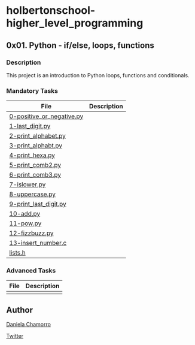 # holbertonschool-higher_level_programming

## 0x01. Python - if/else, loops, functions
### Description
This project is an introduction to Python loops, functions and conditionals.


### Mandatory Tasks

| File | Description |
| ------ | ------ |
| [0-positive_or_negative.py]() | |
| [1-last_digit.py]() | |
| [2-print_alphabet.py]() | |
| [3-print_alphabt.py]() | |
| [4-print_hexa.py]() | |
| [5-print_comb2.py]() | |
| [6-print_comb3.py]() | |
| [7-islower.py]() | |
| [8-uppercase.py]() | |
| [9-print_last_digit.py]() | |
| [10-add.py]() | |
| [11-pow.py]() |  |
| [12-fizzbuzz.py]() |  |
| [13-insert_number.c]() |  |
| [lists.h]() |  |


### Advanced Tasks
| File | Description |
| ------ | ------ |
| []() |  |

## Author

[Daniela Chamorro](https://www.linkedin.com/in/daniela-alexandra-chamorro-guerrero-666805a1/)

[Twitter](https://twitter.com/dalexach)

